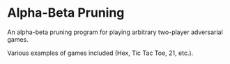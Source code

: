 # Alpha-Beta Pruning
An alpha-beta pruning program for playing arbitrary two-player adversarial games. 

Various examples of games included (Hex, Tic Tac Toe, 21, etc.).
